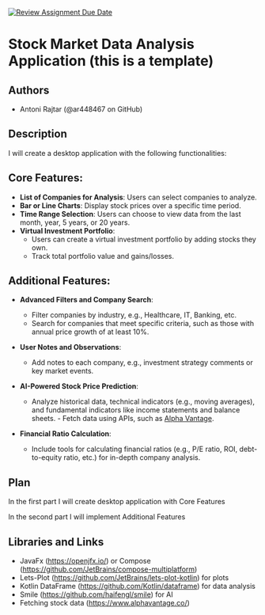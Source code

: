 [![Review Assignment Due Date](https://classroom.github.com/assets/deadline-readme-button-22041afd0340ce965d47ae6ef1cefeee28c7c493a6346c4f15d667ab976d596c.svg)](https://classroom.github.com/a/M0kyOMLZ)

# Stock Market Data Analysis Application (this is a template)

## Authors
- Antoni Rajtar (@ar448467 on GitHub)

## Description
I will create a desktop application with the following functionalities:

## Core Features:
- **List of Companies for Analysis**: Users can select companies to analyze.
- **Bar or Line Charts**: Display stock prices over a specific time period.
- **Time Range Selection**: Users can choose to view data from the last month, year, 5 years, or 20 years.
- **Virtual Investment Portfolio**:
  - Users can create a virtual investment portfolio by adding stocks they own.
  - Track total portfolio value and gains/losses.

## Additional Features:

- **Advanced Filters and Company Search**:
  - Filter companies by industry, e.g., Healthcare, IT, Banking, etc.
  - Search for companies that meet specific criteria, such as those with annual price growth of at least 10%.

- **User Notes and Observations**:
  - Add notes to each company, e.g., investment strategy comments or key market events.

- **AI-Powered Stock Price Prediction**:
  - Analyze historical data, technical indicators (e.g., moving averages), and fundamental indicators like income statements and balance sheets.  - Fetch data using APIs, such as [Alpha Vantage](https://www.alphavantage.co/).
                                                                                                                        
- **Financial Ratio Calculation**:
  - Include tools for calculating financial ratios (e.g., P/E ratio, ROI, debt-to-equity ratio, etc.) for in-depth company analysis.

## Plan
In the first part I will create desktop application with Core Features

In the second part I will implement Additional Features

## Libraries and Links
- JavaFx (https://openjfx.io/) or Compose (https://github.com/JetBrains/compose-multiplatform)
- Lets-Plot (https://github.com/JetBrains/lets-plot-kotlin) for plots
- Kotlin DataFrame (https://github.com/Kotlin/dataframe) for data analysis
- Smile (https://github.com/haifengl/smile) for AI
- Fetching stock data (https://www.alphavantage.co/)